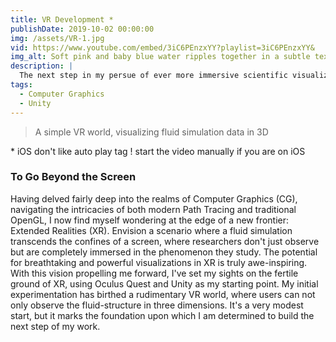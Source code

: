 ```yaml
---
title: VR Development *
publishDate: 2019-10-02 00:00:00
img: /assets/VR-1.jpg
vid: https://www.youtube.com/embed/3iC6PEnzxYY?playlist=3iC6PEnzxYY&
img_alt: Soft pink and baby blue water ripples together in a subtle texture.
description: |
  The next step in my persue of ever more immersive scientific visualization.
tags:
  - Computer Graphics
  - Unity
---
```


> A simple VR world, visualizing fluid simulation data in 3D

\* iOS don't like auto play tag ! start the video manually if you are on iOS

### To Go Beyond the Screen
Having delved fairly deep into the realms of Computer Graphics (CG), navigating the intricacies of both modern Path Tracing and traditional OpenGL, I now find myself wondering at the edge of a new frontier: Extended Realities (XR). Envision a scenario where a fluid simulation transcends the confines of a screen, where researchers don't just observe but are completely immersed in the phenomenon they study. The potential for breathtaking and powerful visualizations in XR is truly awe-inspiring.
With this vision propelling me forward, I've set my sights on the fertile ground of XR, using Oculus Quest and Unity as my starting point. My initial experimentation has birthed a rudimentary VR world, where users can not only observe the fluid-structure in three dimensions. It's a very modest start, but it marks the foundation upon which I am determined to build the next step of my work.